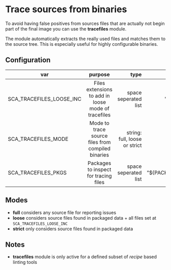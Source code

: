 # Trace sources from binaries

To avoid having false positives from sources files that are actually not begin part of the final
image you can use the __tracefiles__ module.

The module automatically extracts the really used files and matches them to the source tree.
This is especially useful for highly configurable binaries.

## Configuration

| var                      |                       purpose                       |                          type |        default |
| ------------------------ | :-------------------------------------------------: | ----------------------------: | -------------: |
| SCA_TRACEFILES_LOOSE_INC | Files extensions to add in loose mode of tracefiles |          space seperated list |      ".h .hpp" |
| SCA_TRACEFILES_MODE      |  Mode to trace source files from compiled binaries  | string: full, loose or strict |         "full" |
| SCA_TRACEFILES_PKGS      |        Packages to inspect for tracing files        |          space seperated list | "\${PACKAGES}" |

## Modes

- **full** considers any source file for reporting issues
- **loose** considers source files found in packaged data + all files set at `SCA_TRACEFILES_LOOSE_INC`
- **strict** only considers source files found in packaged data

## Notes

- __tracefiles__ module is only active for a defined subset of *recipe* based linting tools

